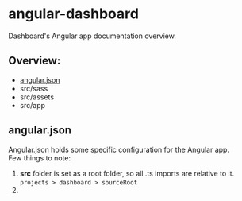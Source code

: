# angular-dashboard

Dashboard's Angular app documentation overview.

## Overview:

* [ angular.json](angularjson)
* src/sass
* src/assets
* src/app

## angular.json

Angular.json holds some specific configuration for the Angular app.\
Few things to note:

1. **src** folder is set as a root folder, so all .ts imports are relative to it.\
`projects > dashboard > sourceRoot`
2. 
